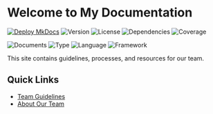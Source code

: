 # Welcome to My Documentation

[![Deploy MkDocs](https://github.com/sarahtlenglish/mkdocs/actions/workflows/deploy.yml/badge.svg)](https://github.com/sarahtlenglish/mkdocs/actions/workflows/deploy.yml)
![Version](https://img.shields.io/github/v/release/sarahtlenglish/mkdocs?label=version)
![License](https://img.shields.io/github/license/sarahtlenglish/mkdocs)
![Dependencies](https://img.shields.io/librariesio/github/sarahtlenglish/mkdocs)
![Coverage](https://img.shields.io/badge/coverage-not_tracked-lightgrey)

![Documents](https://img.shields.io/badge/documents-3-blue)
![Type](https://img.shields.io/badge/type-team_guidelines-orange)
![Language](https://img.shields.io/badge/language-dansk_&_english-purple)
![Framework](https://img.shields.io/badge/framework-MkDocs-brightgreen)

This site contains guidelines, processes, and resources for our team.
## Quick Links
- [Team Guidelines](guidelines.md)
- [About Our Team](about.md)

